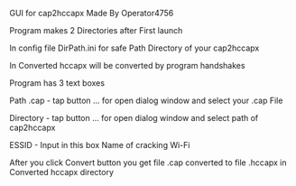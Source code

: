 GUI for cap2hccapx
Made By Operator4756

Program makes 2 Directories after First launch

In config file DirPath.ini for safe Path Directory of your cap2hccapx

In Converted hccapx will be converted by program handshakes


Program has 3 text boxes

Path .cap - tap button ... for open dialog window and select your .cap File

Directory - tap button ... for open dialog window and select path of cap2hccapx

ESSID - Input in this box Name of cracking Wi-Fi

After you click Convert button you get file .cap converted
to file .hccapx in Converted hccapx directory
